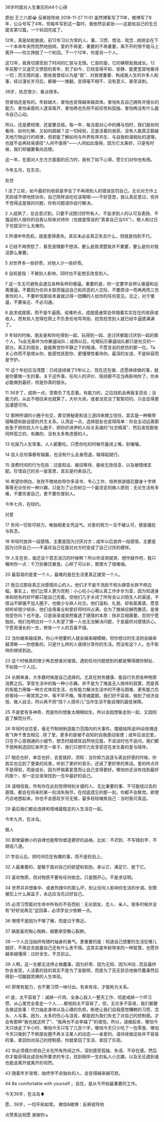 36岁时面对人生重压的44个心得

原创 王三六郎😭  反裤衩阵地  2018-11-27 11:01
虽然博客写了11年，微博写了8年，公众号写了4年。但每年写到这一篇时，我依然会紧张——这是给自己的生日箴言第12篇，一个轮回完成了。

12年，真是如蛇蜕皮。前12年习以为常的人、事、习惯、想法、观念…统统会在下一个本命年突然而然地扭转。爱的不再爱，重要的不再重要，离不开的恨不能马上离开——你又挣脱了一个轮回。下一个12年，你是另一个人。

这12年，我真切感受到了时间的仁慈与无情。仁慈的是，它的确帮助我成长。12年前那个又迷茫又愤怒的青年，到了如今，已经变得平和、安静、能更宽容地看待一切；而无情的是，那些我曾经以为是“我”、对我很重要、构成我人生的许多人和事，经过漫长岁月后，都被一一推翻，变得毫不相干、没有意义、甚至讽刺。

36岁，执念很少，看淡很多。

但害怕还是有的。年龄越大，害怕也变得越来越具体。害怕失去自己拥有并擅长的能力、害怕亲密的人逐渐离开、害怕再也负担不起任性和孤独、害怕再没有什么能令自己心动。

所以，还是要梳理、还是要总结，每一年，每当面对心中的痛与怕时，我们是如何看待、如何化解、又如何超越？这一切经验，正是活着的收获。没有人能真正勘破天地万物运行的规律，但若能了解如何与外界有序共生、与自我和谐相处的道理，也就不会再轻易感叹“人间不值得”——人间如此值得，因为它太美好。只是有时候，我们却偏要看向丑陋。

这一年，在面对人生方方面面的压力时，我有了如下心得，愿它们对你也有用。


今年五月，在东京。

处世

1 活了三轮，如今最好的收获是学会了不再用别人的错误惩罚自己。无论对方作上天抑或不停地控诉你，自己照样该吃吃该喝喝——不好意思，我认真反思过，但并不觉得这是我的问题，你有问题请你自行解决。

2 人成熟了，总会意识到，只要不试图讨好所有人、不妄求别人的认可及表扬、不强迫别人按你的自我认知来对待你（也就是常说的“真拿自己当XX”），做人和过日子也就没什么太难的。

3 所谓中年危机，就是患得患失。其实未必会真正失去什么，但就是怕到不行。

4 已经不再愤怒了，甚至道理都不想讲。要么是我清楚我并不重要，要么是你对我没那么重要。

5 对世界多一些好奇，对他人少一些好奇。

6 自知是指：不被别人影响，同时也不妄想去改变别人。

7 这一生无可避免会遇见各种各样的傻逼。重要的是，你一定要学会辨认傻逼和远离傻逼。不要因为任何关联而强迫自己和厌恶的人交际、不要原谅一而再再而三伤害你的人、不要听信那些本身就过得一团糟的人给你的任何意见。总之，对于傻逼，不要亲近、不必沟通。

8 追求成就感，而不是牛逼感。说难听点，成就感通常会伴随着实实在在的收获或收入，而有些人觉得在网上不负责任地骂骂街、挖苦挖苦别人就已经牛逼感满满了。

9 年轻的时候，朋友是和你吃得到一起、玩得到一起、连讨厌都能讨厌到一起的那个人，Ta会无条件为你撕逼站队；成熟以后，吃喝玩乐撕逼站队都只是社交的一部分。真正的朋友，是能察觉你平静之下的暗涌，不愿言说的悲伤的那一位。Ta关心你而不是顺从你，能感性抚慰你、更懂理性看待你。最深的友谊，不是纵容而是守护。

10 这个年纪应当清楚：已经连续做了5年以上、现在还在做、还愿继续做的事，就是你要做一生的事。关于这件事，任何人的评价、阻挠都不应当再影响你了。你未必能做到最好，但是你真的擅长。

11 36岁了，成熟一点。受欺负了先忍着。有能力的，之后找机会再报复回去；没能力的，从此不相往来也就算了。大吵大闹，或者没完没了絮絮叨叨，只会显得更加凄楚可怜。

12 那种所谓的小圈子社交，靠交换秘密和说三道四来建立信任，其实是一种略带侵略感和胁迫感的共生关系。认清这一点，选择朋友也变得简单：你会主动远离那些急于把你拉入什么圈子、把你织进伊的人际关系谱的“社交精英”，然后发现那些同样孤立的、有趣的、没有太多焦虑感的人。

13 吃屎乃人生常事。人人都要吃。只愿你吃的时候尽量闭上嘴，别嚷嚷。

14 投入任何事都有输赢，也没有什么全身而退，输得起就行。

15 浪费时间的行为包括：过度假设、被动等待、接收无效信息、以及被情绪支配。珍惜自己的另一层意思，其实是约束自己。

16 希望你明白，孜孜不倦地劝导你多读书、专心工作、培养旅游插花健身十字绣等等无论任何一种兴趣，只是为了让你树立一个最坚定的做人原则：无论生活有多难，不要伤害自己，更不要伤害别人。


今年七月，在纽约。

对爱

17 世间一切皆可努力，唯独相爱全凭运气。对爱的努力一旦不被认可，便是骚扰与执念。 

18 年轻时放弃一段感情，主要是因为讨厌对方；成年以后放弃一段感情，主要是因为讨厌自己——不喜欢自己在面对对方时变成了自己讨厌的模样。

19 人生在世，谁还没个意志消沉的时候啊？所以你该哭就哭、想作就作吧，我只嘱咐你一点：千万别暴饮暴食。心碎了可以补，胃撑大了很难缩。

20 最容易的是爱一个人，最难的是在生活里真正接受一个人。

21 我见过那些真正对感情灰心的人。他们才不是不洗脸不梳头肆意长胖不修边幅，事实上，他们比常人更为克制：小心吃小心喝认真工作步步为营，因为知道身体和财务的好坏都只能自己兜着。但他们几乎关闭了所有会认识陌生人的渠道，不搭讪不聊骚不加入圈子，也极少与熟人社交。他们温和、礼貌、却有距离感，愿意倾听却很少倾诉，他们会用事业和爱好将时间占满，会为了推掉应酬而撒谎。是害怕受伤吗？也不是。只是渐渐或突然看透了感情的本质：除非互相需要，否则宁愿独处。他们也明白对一个人失望了换一人也无法解决问题，于是最终对感情灰心。宁愿用漫长的一生，修炼一个人的百毒不侵。

22 当你越来越成熟，你心中想要的人就会越来越模糊，但你想过的生活则会越来越清晰——你想象的，只是什么样的人值得分享你的生活。而没有这个人，也不影响你继续到达。

23 这个时候真的很少再去想谁对谁错。遇到任何问题想到的都是懒得跟你掰扯、不如我一个人过。

24 长期单身，大多数时候是自己选择的。尤其在财务健康、能自行负担各种物质消费之后。享受生活中的每一种小乐趣，并不是为了掩盖无人陪伴的寂寞，而是真的有能力用每一种方式体验生活，也有能力解决生活中的不便与困难，更有能力负担等待——等冥冥之中、等不早不晚、等灵魂震颤。我们好不容易，做到了经济自信、做人自洽，所以再不把“找个人搭伴儿”当作生活不能自理的最低保障。

25 不是爱有多神奇，而是你的想象太栩栩如生。所以会因想象走到一起，又因彻底了解而分开。

26 年轻时谈恋爱，毫无节制地制造能力范围内的大事件。摆蜡烛阵送99朵玫瑰连夜飞奔千里去相见…除了爱，更多的是被不自知的自我感动驱使；成年后谈恋爱，只在乎心意相通的小细节，想念时就顺其自然地见面，不说话时也不追问。我们都不想再制造回忆来怀念一辈子，我们只想尽力去享受还在发生着的爱与陪伴。 

27 相恋也好，单恋也好，去爱就好。须知：当你努力追逐与表达好感的时候，你其实也见到了更美的风景，听到了更好的音乐，还说了更好笑的笑话。爱的终点并不是得到，而是成长，因为怀揣着爱意而让自己变得更好。哪怕你还没有找到最好的那个，却一定会渐渐找到一生中最好的自己。

28 请相信我，所有你在此刻觉得特别关键的人、无比重要的事、不可能绕过去的感情，都会在将来的某一刻消失殆尽。在彻底遗忘的那一刻，你都不会察觉。即使巧合地想起来，你也不会感叹岁月无情，最多轻轻嗤笑自己：当时我可真逗。

29 最后我们都会选择和情绪最稳定的人生活在一起。


今年九月，在冰岛。

做人

30 即使最微小的自律也能帮你塑造更好的品格，比如：不迟到、不写错别字、不胡说八道。

31 学会认怂，把时间花在有趣的事，而不是较劲上。

32 人最重要的，是敢于面对自己的欲望和软肋。承认它、满足它、放下它。

33 喜欢物质，但对物质不要有任何依恋。只是图开心，不是求证明。

34 世界并非想象中、或者热搜中的那么坏，别让任何人影响你生活的步调。别管被扣上什么屎盆子，永远应当先过好自己。

35 必须习惯面对生命中所有的不告而别：无论朋友、恋人、亲人。很多时候并没有“好好说再见”这回事，必须学会少依赖一点。

36 憎恨不是因为不够了解，而是过于靠近。

37 越是喜欢掏心掏肺，越要承受撕心裂肺。

38 一个人应当始终有随时抽身的勇气。更重要的是：知道自己想要的生活在哪儿就好，不用总去掂量自己还有什么舍不得。这其实是年龄带来的一种智慧，也愿你越来越懂得：过好余生，不念前尘。 

39 人啊，这一生都无法停止做蠢事。因为好奇、因为无知、因为冲动…而且最终你会发现，人活着的目的其实不是为了变聪明，而是为了百无禁忌地做尽蠢事然后得到一切酸甜苦辣的人生体验。 

40 即使有能力，也不要习惯一味付出。有来有往，才能称为关系。

41 是，太不容易了：减掉一斤肉、全身心投入一整天工作、彻底戒掉一个坏习惯、从心里完全拿走一个人……都他妈太不容易了。但，无论多不容易，我们都要去做这些事：尽力抽走身体以及心理的负担，断绝让我们自我感觉糟糕的习惯、念头、人与事。因为，太多的伤心与沮丧，都是因为我们失去了对自己的控制感。才会有那种“我也就这样了”、“我再也不会幸福了”的错觉。所以，请做起来，哪怕今天只快走了半小时、哪怕今天只写了几百个字，哪怕今天只少吃了一包零食、哪怕今天只做到了不刷朋友圈不再关注某人的动态——亲爱的，请持续做这些并不容易的事，拿回你对自己的控制感，你就拿回了生活、拿回了乐观。

42 你必须偶尔把自己关在所有热闹之外，深刻感受孤独、失语、不存在感。然后你才能获得达成目标所要求的专注，找到相伴一生的私人小志趣，以及无论遇到谁也能说离开就离开的坦然。 

43 随着年岁渐增，始终学不会独处的人，会变得越来越可悲。

44 Be comfortable with yourself 。自在，是从今开始最重要的工作。


今天36岁，在沽岛⬆️

愿，36岁，一切平和如常。
微信&微博：反裤衩阵地

点赞表达祝愿
谢谢你↘️


